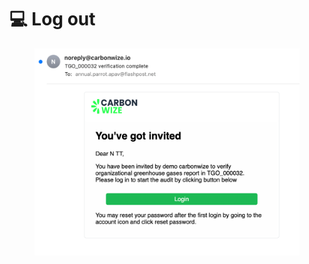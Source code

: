 # 💻 Log out

<figure><img src="../.gitbook/assets/image.png" alt=""><figcaption></figcaption></figure>
